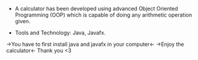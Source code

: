 * A calculator has been developed using advanced Object Oriented Programming (OOP) which is capable of doing any arithmetic operation given.

* Tools and Technology: Java, Javafx.

->You have to first install java and javafx in your computer<-
->Enjoy the calculator<-
Thank you <3

